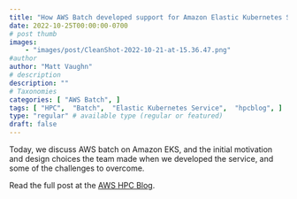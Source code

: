 ```yaml
---
title: "How AWS Batch developed support for Amazon Elastic Kubernetes Service"
date: 2022-10-25T00:00:00-0700
# post thumb
images:
    - "images/post/CleanShot-2022-10-21-at-15.36.47.png"
#author
author: "Matt Vaughn"
# description
description: ""
# Taxonomies
categories: [ "AWS Batch", ]
tags: [ "HPC",  "Batch",  "Elastic Kubernetes Service",  "hpcblog", ]
type: "regular" # available type (regular or featured)
draft: false
---
```


Today, we discuss AWS batch on Amazon EKS, and the initial motivation and design choices the team made when we developed the service, and some of the challenges to overcome.

Read the full post at the [AWS HPC Blog](https://aws.amazon.com/blogs/hpc/how-aws-batch-developed-support-for-amazon-elastic-kubernetes-service/).
